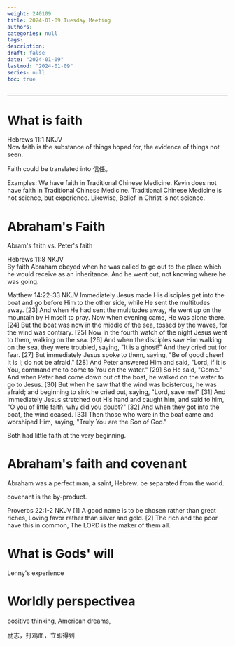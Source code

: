 ```yaml
---
weight: 240109
title: 2024-01-09 Tuesday Meeting
authors:
categories: null
tags:
description: 
draft: false
date: "2024-01-09"
lastmod: "2024-01-09"
series: null
toc: true
---
```


<!--more-->
---

# What is faith

Hebrews 11:1 NKJV  
Now faith is the substance of things hoped for, the evidence of things not seen.




Faith could be translated into 信任。 

Examples: We have faith in Traditional Chinese Medicine.  Kevin does not have faith in Traditional Chinese Medicine.  Traditional Chinese Medicine is not science, but experience.  Likewise, Belief in Christ is not science.



# Abraham's Faith

Abram's faith vs. Peter's faith  

Hebrews 11:8 NKJV  
By faith Abraham obeyed when he was called to go out to the place which he would receive as an inheritance. And he went out, not knowing where he was going.


Matthew 14:22-33 NKJV
Immediately Jesus made His disciples get into the boat and go before Him to the other side, while He sent the multitudes away. [23] And when He had sent the multitudes away, He went up on the mountain by Himself to pray. Now when evening came, He was alone there. [24] But the boat was now in the middle of the sea, tossed by the waves, for the wind was contrary. [25] Now in the fourth watch of the night Jesus went to them, walking on the sea. [26] And when the disciples saw Him walking on the sea, they were troubled, saying, "It is a ghost!" And they cried out for fear. [27] But immediately Jesus spoke to them, saying, "Be of good cheer! It is I; do not be afraid." [28] And Peter answered Him and said, "Lord, if it is You, command me to come to You on the water." [29] So He said, "Come." And when Peter had come down out of the boat, he walked on the water to go to Jesus. [30] But when he saw that the wind was boisterous, he was afraid; and beginning to sink he cried out, saying, "Lord, save me!" [31] And immediately Jesus stretched out His hand and caught him, and said to him, "O you of little faith, why did you doubt?" [32] And when they got into the boat, the wind ceased. [33] Then those who were in the boat came and worshiped Him, saying, "Truly You are the Son of God."

Both had little faith at the very beginning.

# Abraham's faith and covenant

Abraham was a perfect man, a saint, Hebrew. be separated from the world.

covenant is the by-product.

Proverbs 22:1-2 NKJV
[1] A good name is to be chosen rather than great riches, Loving favor rather than silver and gold. 
[2] The rich and the poor have this in common, The LORD is the maker of them all.


# What is Gods' will

Lenny's experience

# Worldly perspectivea

positive thinking, American dreams,   

励志，打鸡血，立即得到
